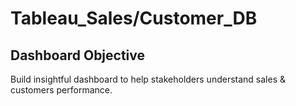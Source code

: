 # Tableau_Sales/Customer_DB
## Dashboard Objective
Build insightful dashboard to help stakeholders understand sales & customers performance. 
